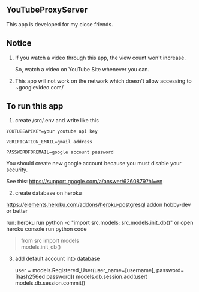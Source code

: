 ## YouTubeProxyServer
This app is developed for my close friends.

## Notice 
1. If you watch a video through this app, the view count won't increase.

   So, watch a video on YouTube Site whenever you can.
  
2. This app will not work on the network which doesn't allow accessing to ~googlevideo.com/


## To run this app
1. create /src/.env and write like this 

~~~
YOUTUBEAPIKEY=your youtube api key 

VERIFICATION_EMAIL=gmail address 

PASSWORDFOREMAIL=google account password 
~~~

You should create new google account because 
you must disable your security. 

See this: https://support.google.com/a/answer/6260879?hl=en 

2. create database on heroku 

https://elements.heroku.com/addons/heroku-postgresql 
addon hobby-dev or better 

   run: heroku run python -c "import src.models; src.models.init_db()"
or
   open heroku console 
   run python code
   > from src import models \
   > models.init_db() 

3. add default account into database 

   user = models.Registered_User(user_name=[username], password=[hash256ed password]) 
   models.db.session.add(user) 
   models.db.session.commit()







